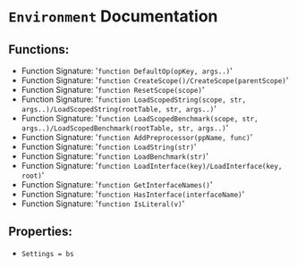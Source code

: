 # `Environment` Documentation
## Functions:
- Function Signature: '`function DefaultOp(opKey, args..)`'
- Function Signature: '`function CreateScope()/CreateScope(parentScope)`'
- Function Signature: '`function ResetScope(scope)`'
- Function Signature: '`function LoadScopedString(scope, str, args..)/LoadScopedString(rootTable, str, args..)`'
- Function Signature: '`function LoadScopedBenchmark(scope, str, args..)/LoadScopedBenchmark(rootTable, str, args..)`'
- Function Signature: '`function AddPreprocessor(ppName, func)`'
- Function Signature: '`function LoadString(str)`'
- Function Signature: '`function LoadBenchmark(str)`'
- Function Signature: '`function LoadInterface(key)/LoadInterface(key, root)`'
- Function Signature: '`function GetInterfaceNames()`'
- Function Signature: '`function HasInterface(interfaceName)`'
- Function Signature: '`function IsLiteral(v)`'
## Properties:
- `Settings = bs`


